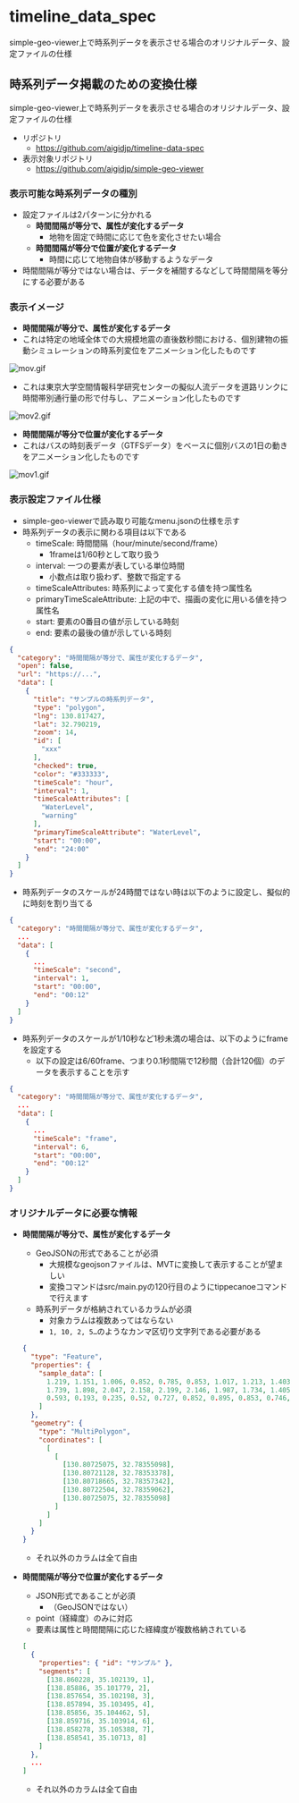 # timeline_data_spec

simple-geo-viewer上で時系列データを表示させる場合のオリジナルデータ、設定ファイルの仕様

## 時系列データ掲載のための変換仕様

simple-geo-viewer上で時系列データを表示させる場合のオリジナルデータ、設定ファイルの仕様

- リポジトリ
    - https://github.com/aigidjp/timeline-data-spec
- 表示対象リポジトリ
    - https://github.com/aigidjp/simple-geo-viewer

### 表示可能な時系列データの種別

- 設定ファイルは2パターンに分かれる
    - **時間間隔が等分で、属性が変化するデータ**
        - 地物を固定で時間に応じて色を変化させたい場合
    - **時間間隔が等分で位置が変化するデータ**
        - 時間に応じて地物自体が移動するようなデータ
- 時間間隔が等分ではない場合は、データを補間するなどして時間間隔を等分にする必要がある

### 表示イメージ

- **時間間隔が等分で、属性が変化するデータ**
- これは特定の地域全体での大規模地震の直後数秒間における、個別建物の振動シミュレーションの時系列変位をアニメーション化したものです

![mov.gif](./images/mov.gif)

- これは東京大学空間情報科学研究センターの擬似人流データを道路リンクに時間帯別通行量の形で付与し、アニメーション化したものです

![mov2.gif](./images/mov2.gif)

- **時間間隔が等分で位置が変化するデータ**
- これはバスの時刻表データ（GTFSデータ）をベースに個別バスの1日の動きをアニメーション化したものです

![mov1.gif](./images/mov1.gif)

### 表示設定ファイル仕様

- simple-geo-viewerで読み取り可能なmenu.jsonの仕様を示す
- 時系列データの表示に関わる項目は以下である
    - timeScale: 時間間隔（hour/minute/second/frame）
      - 1frameは1/60秒として取り扱う
    - interval: 一つの要素が表している単位時間
      - 小数点は取り扱わず、整数で指定する
    - timeScaleAttributes: 時系列によって変化する値を持つ属性名
    - primaryTimeScaleAttribute: 上記の中で、描画の変化に用いる値を持つ属性名
    - start: 要素の0番目の値が示している時刻
    - end: 要素の最後の値が示している時刻

```json
{
  "category": "時間間隔が等分で、属性が変化するデータ",
  "open": false,
  "url": "https://...",
  "data": [
    {
      "title": "サンプルの時系列データ",
      "type": "polygon",
      "lng": 130.817427,
      "lat": 32.790219,
      "zoom": 14,
      "id": [
        "xxx"
      ],
      "checked": true,
      "color": "#333333",
      "timeScale": "hour",
      "interval": 1,
      "timeScaleAttributes": [
        "WaterLevel",
        "warning"
      ],
      "primaryTimeScaleAttribute": "WaterLevel",
      "start": "00:00",
      "end": "24:00"
    }
  ]
}
```

- 時系列データのスケールが24時間ではない時は以下のように設定し、擬似的に時刻を割り当てる

```json
{
  "category": "時間間隔が等分で、属性が変化するデータ",
  ...
  "data": [
    {
      ...
      "timeScale": "second",
      "interval": 1,
      "start": "00:00",
      "end": "00:12"
    }
  ]
}
```

- 時系列データのスケールが1/10秒など1秒未満の場合は、以下のようにframeを設定する
  - 以下の設定は6/60frame、つまり0.1秒間隔で12秒間（合計120個）のデータを表示することを示す

```json
{
  "category": "時間間隔が等分で、属性が変化するデータ",
  ...
  "data": [
    {
      ...
      "timeScale": "frame",
      "interval": 6,
      "start": "00:00",
      "end": "00:12"
    }
  ]
}
```

### オリジナルデータに必要な情報

- **時間間隔が等分で、属性が変化するデータ**
    - GeoJSONの形式であることが必須
        - 大規模なgeojsonファイルは、MVTに変換して表示することが望ましい
        - 変換コマンドはsrc/main.pyの120行目のようにtippecanoeコマンドで行えます
    - 時系列データが格納されているカラムが必須
        - 対象カラムは複数あってはならない
        - `1, 10, 2, 5…`のようなカンマ区切り文字列である必要がある

    ```json
    {
      "type": "Feature",
      "properties": {
        "sample_data": [
          1.219, 1.151, 1.006, 0.852, 0.785, 0.853, 1.017, 1.213, 1.403, 1.576,
          1.739, 1.898, 2.047, 2.158, 2.199, 2.146, 1.987, 1.734, 1.405, 1.015,
          0.593, 0.193, 0.235, 0.52, 0.727, 0.852, 0.895, 0.853, 0.746, 0.628
        ]
      },
      "geometry": {
        "type": "MultiPolygon",
        "coordinates": [
          [
            [
              [130.80725075, 32.78355098],
              [130.80721128, 32.78353378],
              [130.80718665, 32.78357342],
              [130.80722504, 32.78359062],
              [130.80725075, 32.78355098]
            ]
          ]
        ]
      }
    }
    ```

    - それ以外のカラムは全て自由

- **時間間隔が等分で位置が変化するデータ**
    - JSON形式であることが必須
        - （GeoJSONではない）
    - point（経緯度）のみに対応
    - 要素は属性と時間間隔に応じた経緯度が複数格納されている

    ```json
    [
      {
        "properties": { "id": "サンプル" },
        "segments": [
          [138.860228, 35.102139, 1],
          [138.85886, 35.101779, 2],
          [138.857654, 35.102198, 3],
          [138.857894, 35.103495, 4],
          [138.85856, 35.104462, 5],
          [138.859716, 35.103914, 6],
          [138.858278, 35.105388, 7],
          [138.858541, 35.10713, 8]
        ]
      },
      ...
    ]
    ```
  
    - それ以外のカラムは全て自由

